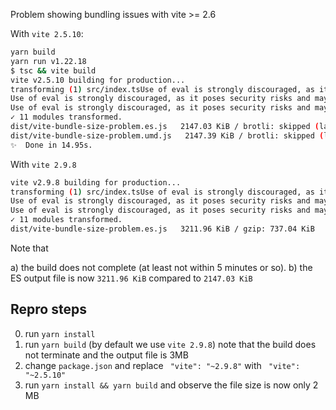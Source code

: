 Problem showing bundling issues with vite >= 2.6

With `vite 2.5.10`:

```bash
yarn build
yarn run v1.22.18
$ tsc && vite build
vite v2.5.10 building for production...
transforming (1) src/index.tsUse of eval is strongly discouraged, as it poses security risks and may cause issues with minification
Use of eval is strongly discouraged, as it poses security risks and may cause issues with minification
Use of eval is strongly discouraged, as it poses security risks and may cause issues with minification
✓ 11 modules transformed.
dist/vite-bundle-size-problem.es.js   2147.03 KiB / brotli: skipped (large chunk)
dist/vite-bundle-size-problem.umd.js   2147.39 KiB / brotli: skipped (large chunk)
✨  Done in 14.95s.
```

With `vite 2.9.8`

```bash
vite v2.9.8 building for production...
transforming (1) src/index.tsUse of eval is strongly discouraged, as it poses security risks and may cause issues with minification
Use of eval is strongly discouraged, as it poses security risks and may cause issues with minification
Use of eval is strongly discouraged, as it poses security risks and may cause issues with minification
✓ 11 modules transformed.
dist/vite-bundle-size-problem.es.js   3211.96 KiB / gzip: 737.04 KiB
```

Note that

a) the build does not complete (at least not within 5 minutes or so).
b) the ES output file is now `3211.96 KiB` compared to `2147.03 KiB`

## Repro steps

0. run `yarn install`
1. run `yarn build` (by default we use `vite 2.9.8`) note that the build does not terminate and the output file is 3MB
2. change `package.json` and replace ` "vite": "~2.9.8"` with ` "vite": "~2.5.10"`
3. run `yarn install && yarn build` and observe the file size is now only 2 MB
